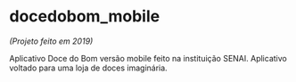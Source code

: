 # docedobom_mobile
*(Projeto feito em 2019)*

Aplicativo Doce do Bom versão mobile feito na instituição SENAI. Aplicativo voltado para uma loja de doces imaginária.
